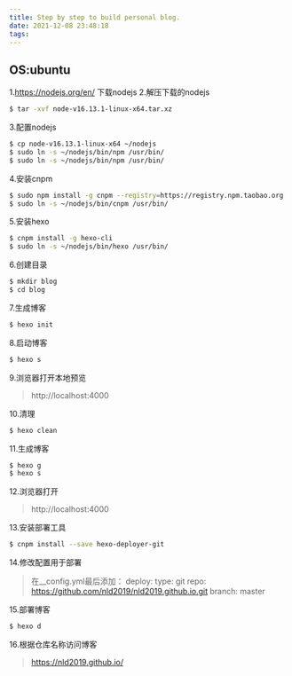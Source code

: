 ```yaml
---
title: Step by step to build personal blog.
date: 2021-12-08 23:48:18
tags:
---
```

## OS:ubuntu
1.https://nodejs.org/en/ 下载nodejs
2.解压下载的nodejs
``` bash
$ tar -xvf node-v16.13.1-linux-x64.tar.xz
```
3.配置nodejs
``` bash
$ cp node-v16.13.1-linux-x64 ~/nodejs
$ sudo ln -s ~/nodejs/bin/npm /usr/bin/
$ sudo ln -s ~/nodejs/bin/npm /usr/bin/
```
4.安装cnpm
``` bash
$ sudo npm install -g cnpm --registry=https://registry.npm.taobao.org
$ sudo ln -s ~/nodejs/bin/cnpm /usr/bin/
```

5.安装hexo
``` bash
$ cnpm install -g hexo-cli
$ sudo ln -s ~/nodejs/bin/hexo /usr/bin/
```

6.创建目录
``` bash
$ mkdir blog
$ cd blog
```

7.生成博客
``` bash
$ hexo init
```

8.启动博客
``` bash
$ hexo s
```

9.浏览器打开本地预览
> http://localhost:4000

10.清理
``` bash
$ hexo clean
```

11.生成博客
``` bash
$ hexo g
$ hexo s
```

12.浏览器打开
> http://localhost:4000 

13.安装部署工具
``` bash
$ cnpm install --save hexo-deployer-git
```

14.修改配置用于部署
> 在__config.yml最后添加：
    deploy:
    type: git
    repo: https://github.com/nld2019/nld2019.github.io.git
    branch: master

15.部署博客
``` bash
$ hexo d
```

16.根据仓库名称访问博客
> https://nld2019.github.io/
